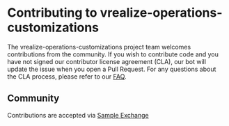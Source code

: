 

# Contributing to vrealize-operations-customizations

The vrealize-operations-customizations project team welcomes contributions from the community. If you wish to contribute code and you have not
signed our contributor license agreement (CLA), our bot will update the issue when you open a Pull Request. For any
questions about the CLA process, please refer to our [FAQ](https://cla.vmware.com/faq).

## Community

Contributions are accepted via [Sample Exchange](https://code.vmware.com)
